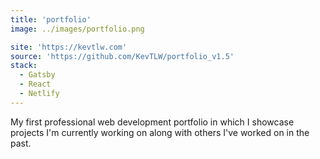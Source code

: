 ```yaml
---
title: 'portfolio'
image: ../images/portfolio.png

site: 'https://kevtlw.com'
source: 'https://github.com/KevTLW/portfolio_v1.5'
stack:
  - Gatsby
  - React
  - Netlify
---
```


My first professional web development portfolio in which I showcase projects I'm currently working on along with others I've worked on in the past.
